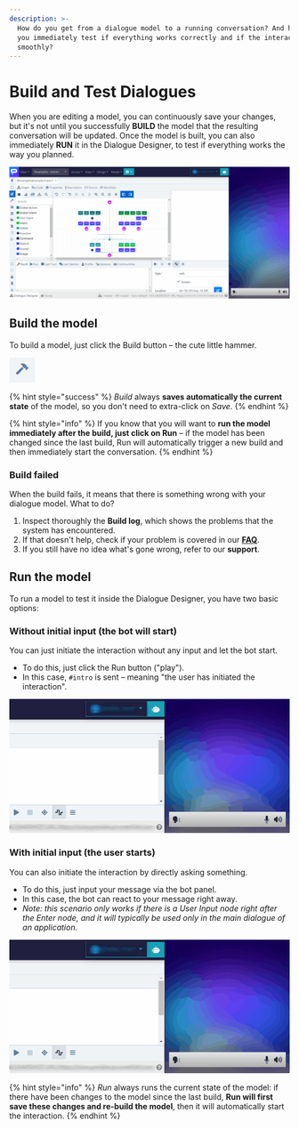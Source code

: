 ```yaml
---
description: >-
  How do you get from a dialogue model to a running conversation? And how can
  you immediately test if everything works correctly and if the interaction runs
  smoothly?
---
```


# Build and Test Dialogues

When you are editing a model, you can continuously save your changes, but it's not until you successfully **BUILD** the model that the resulting conversation will be updated. Once the model is built, you can also immediately **RUN** it in the Dialogue Designer, to test if everything works the way you planned.

![](../../.gitbook/assets/build.gif)

## Build the model

To build a model, just click the Build button – the cute little hammer.

![](../../.gitbook/assets/image%20%2867%29.png)

{% hint style="success" %}
_Build_ always **saves automatically the current state** of the model, so you don't need to extra-click on _Save_.
{% endhint %}

{% hint style="info" %}
If you know that you will want to **run the model immediately after the build, just click on Run** – if the model has been changed since the last build, Run will automatically trigger a new build and then immediately start the conversation.
{% endhint %}

### Build failed

When the build fails, it means that there is something wrong with your dialogue model. What to do?

1. Inspect thoroughly the **Build log**, which shows the problems that the system has encountered.
2. If that doesn't help, check if your problem is covered in our [**FAQ**]().
3. If you still have no idea what's gone wrong, refer to our **support**.

## Run the model

To run a model to test it inside the Dialogue Designer, you have two basic options:

### **Without initial input \(the bot will start\)**

You can just initiate the interaction without any input and let the bot start.

* To do this, just click the Run button \("play"\).
* In this case, `#intro` is sent – meaning "the user has initiated the interaction".

![](../../.gitbook/assets/intro.gif)

### With initial input \(the user starts\)

You can also initiate the interaction by directly asking something.

* To do this, just input your message via the bot panel.
* In this case, the bot can react to your message right away.
* _Note: this scenario only works if there is a User Input node right after the Enter node, and it will typically be used only in the main dialogue of an application._

![](../../.gitbook/assets/intro2.gif)

{% hint style="info" %}
_Run_ always runs the current state of the model: if there have been changes to the model since the last build, **Run will first save these changes and re-build the model**, then it will automatically start the interaction.
{% endhint %}

